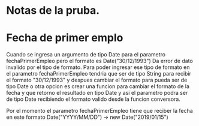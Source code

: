 # Notas de la pruba.

# Fecha de primer emplo

Cuando se ingresa un argumento de tipo Date para el parametro fechaPrimerEmpleo pero el formato es Date("30/12/1993")
Da error de dato invalido por el tipo de formato. Para poder ingresar ese tipo de formato en el parametro fechaPrimerEmpleo tendria que ser de tipo String para recibir el formato "30/12/1993" y despues cambiar el formato para pueda ser de tipo Date o otra opcion es crear una funcion para cambiar el formato de la fecha y que retorno el resultado en tipo Date y asi el parametro podra ser de tipo Date recibiendo el formato valido desde la funcion conversora.

Por el momento el parametro fechaPrimerEmpleo tiene que reciber la fecha en este formato Date("YYYY/MM/DD") -> new Date("2019/01/15")
